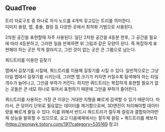 ## QuadTree
트리 자료구조 중 하나로 자식 노드를 4개씩 갖고있는 트리를 의미한다.<br>
이미지 용량, 맵, 충돌, 컬링 등 다양한 곳에서 최적화 기법으로 사용된다.<br>

2차원 공간을 표현할때 자주 사용된다. 일단 2차원 공간을 4등분 한후, 그 공간을 필요에 따라 4등분하고, 그러한 일을 반복하면 위 그림과 같은 모양이 된다. 즉 복잡하게 표현해야 하는 곳은 작게 잘라지고, 그런 것이 없는 곳은 큰 그룹으로 남는다.

 쿼드트리를 이용한 길찾기

 맵에서 길찾기를 시킬때, 쿼드트리를 이용해 길찾기를 시킬 수 있다.
 일반적으로는 그냥 타일 맵에서 길찾기를 시키는데, 그러면 맵 크기가 커지면 커질수록 탐색해야 하는 타일 개수가 늘어나고, 그만큼 부하가 커진다. 하지만 쿼드트리는 복잡하게 표현할 필요가 없는 곳들은 큰 네모 하나로 묶어서 표현하기 때문에 그만큼 부하가 줄어든다.
 
 쿼드트리를 사용하는 가장 큰 이유는 거대한 지형을 빠르게 검색할 수 있기 때문이다.
따라서, 큰 덩어리 단위로 필요없는 데이터를 제거함으로써, 3D엔진이 처리해야할 데이터량을 빠르게 줄일 수 있다. 이를 위해서 반드시 쿼드트리가 절두체 컬링과 결합되어야만 제 성능을 발휘할 수 있으므로, 요고 다음예제에서는 
절두체 컬링 + 쿼드트리를 해보자(https://wonjayk.tistory.com/191?category=535169 참고)



